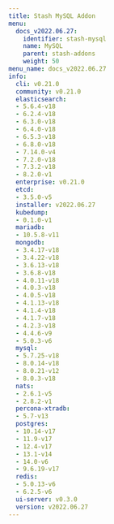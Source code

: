 ```yaml
---
title: Stash MySQL Addon
menu:
  docs_v2022.06.27:
    identifier: stash-mysql
    name: MySQL
    parent: stash-addons
    weight: 50
menu_name: docs_v2022.06.27
info:
  cli: v0.21.0
  community: v0.21.0
  elasticsearch:
  - 5.6.4-v18
  - 6.2.4-v18
  - 6.3.0-v18
  - 6.4.0-v18
  - 6.5.3-v18
  - 6.8.0-v18
  - 7.14.0-v4
  - 7.2.0-v18
  - 7.3.2-v18
  - 8.2.0-v1
  enterprise: v0.21.0
  etcd:
  - 3.5.0-v5
  installer: v2022.06.27
  kubedump:
  - 0.1.0-v1
  mariadb:
  - 10.5.8-v11
  mongodb:
  - 3.4.17-v18
  - 3.4.22-v18
  - 3.6.13-v18
  - 3.6.8-v18
  - 4.0.11-v18
  - 4.0.3-v18
  - 4.0.5-v18
  - 4.1.13-v18
  - 4.1.4-v18
  - 4.1.7-v18
  - 4.2.3-v18
  - 4.4.6-v9
  - 5.0.3-v6
  mysql:
  - 5.7.25-v18
  - 8.0.14-v18
  - 8.0.21-v12
  - 8.0.3-v18
  nats:
  - 2.6.1-v5
  - 2.8.2-v1
  percona-xtradb:
  - 5.7-v13
  postgres:
  - 10.14-v17
  - 11.9-v17
  - 12.4-v17
  - 13.1-v14
  - 14.0-v6
  - 9.6.19-v17
  redis:
  - 5.0.13-v6
  - 6.2.5-v6
  ui-server: v0.3.0
  version: v2022.06.27
---
```


